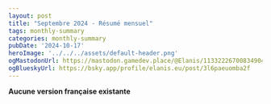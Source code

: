 ```yaml
---
layout: post
title: "Septembre 2024 - Résumé mensuel"
tags: monthly-summary
categories: monthly-summary
pubDate: '2024-10-17'
heroImage: '../../../assets/default-header.png'
ogMastodonUrl: https://mastodon.gamedev.place/@Elanis/113322267008349043
ogBlueskyUrl: https://bsky.app/profile/elanis.eu/post/3l6paeuomba2f
---
```

<b>Aucune version française existante</b>